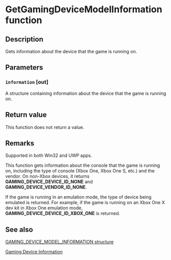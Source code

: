 # GetGamingDeviceModelInformation function

## Description

Gets information about the device that the game is running on.

## Parameters

### `information` [out]

A structure containing information about the device that the game is running on.

## Return value

This function does not return a value.

## Remarks

Supported in both Win32 and UWP apps.

This function gets information about the console that the game is running on, including the type of console (Xbox One, Xbox One S, etc.) and the vendor. On non-Xbox devices, it returns **GAMING_DEVICE_DEVICE_ID_NONE** and **GAMING_DEVICE_VENDOR_ID_NONE**.

If the game is running in an emulation mode, the type of device being emulated is returned. For example, if the game is running on an Xbox One X dev kit in Xbox One emulation mode, **GAMING_DEVICE_DEVICE_ID_XBOX_ONE** is returned.

## See also

[GAMING_DEVICE_MODEL_INFORMATION structure](https://learn.microsoft.com/previous-versions/windows/desktop/api/gamingdeviceinformation/ns-gamingdeviceinformation-gaming_device_model_information)

[Gaming Device Information](https://learn.microsoft.com/previous-versions/windows/desktop/gamingdvcinfo/gaming-device-information-portal)